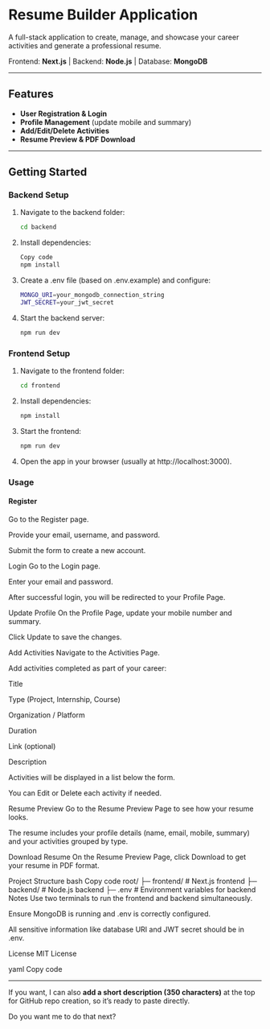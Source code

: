 # Resume Builder Application

A full-stack application to create, manage, and showcase your career activities and generate a professional resume.  

Frontend: **Next.js** | Backend: **Node.js** | Database: **MongoDB**

---

## Features

- **User Registration & Login**
- **Profile Management** (update mobile and summary)
- **Add/Edit/Delete Activities**
- **Resume Preview & PDF Download**

---

## Getting Started

### Backend Setup

1. Navigate to the backend folder:
   ```bash
   cd backend
2. Install dependencies:
   ```bash
   Copy code
   npm install

3. Create a .env file (based on .env.example) and configure:
   ```bash
   MONGO_URI=your_mongodb_connection_string
   JWT_SECRET=your_jwt_secret

4. Start the backend server:
   ```bash
   npm run dev

### Frontend Setup
1. Navigate to the frontend folder:
   ```bash
   cd frontend
2. Install dependencies:
   ```bash
   npm install
3. Start the frontend:
   ```bash
   npm run dev
4. Open the app in your browser (usually at http://localhost:3000).

### Usage
#### Register
Go to the Register page.

Provide your email, username, and password.

Submit the form to create a new account.

Login
Go to the Login page.

Enter your email and password.

After successful login, you will be redirected to your Profile Page.

Update Profile
On the Profile Page, update your mobile number and summary.

Click Update to save the changes.

Add Activities
Navigate to the Activities Page.

Add activities completed as part of your career:

Title

Type (Project, Internship, Course)

Organization / Platform

Duration

Link (optional)

Description

Activities will be displayed in a list below the form.

You can Edit or Delete each activity if needed.

Resume Preview
Go to the Resume Preview Page to see how your resume looks.

The resume includes your profile details (name, email, mobile, summary) and your activities grouped by type.

Download Resume
On the Resume Preview Page, click Download to get your resume in PDF format.

Project Structure
bash
Copy code
root/
├─ frontend/       # Next.js frontend
├─ backend/        # Node.js backend
├─ .env            # Environment variables for backend
Notes
Use two terminals to run the frontend and backend simultaneously.

Ensure MongoDB is running and .env is correctly configured.

All sensitive information like database URI and JWT secret should be in .env.

License
MIT License

yaml
Copy code

---

If you want, I can also **add a short description (350 characters)** at the top for GitHub repo creation, so it’s ready to paste directly.  

Do you want me to do that next?
